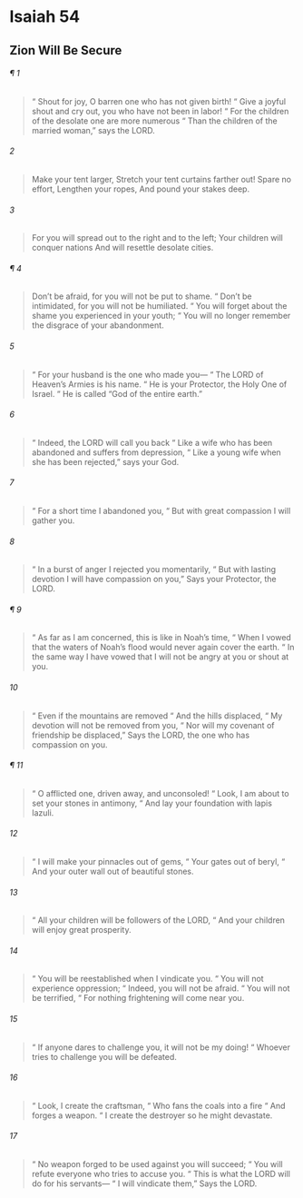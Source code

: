 # Isaiah 54
## Zion Will Be Secure
###### ¶ 1
>  “ Shout for joy, O barren one who has not given birth!
>  “ Give a joyful shout and cry out, you who have not been in labor!
>  “ For the children of the desolate one are more numerous
>  “ Than the children of the married woman,” says the LORD.
###### 2
> Make your tent larger,
> Stretch your tent curtains farther out!
> Spare no effort,
> Lengthen your ropes,
> And pound your stakes deep.
###### 3
> For you will spread out to the right and to the left;
> Your children will conquer nations
> And will resettle desolate cities.
###### ¶ 4
> Don’t be afraid, for you will not be put to shame.
>  “ Don’t be intimidated, for you will not be humiliated.
>  “ You will forget about the shame you experienced in your youth;
>  “ You will no longer remember the disgrace of your abandonment.
###### 5
>  “ For your husband is the one who made you—
>  “ The LORD of Heaven’s Armies is his name.
>  “ He is your Protector, the Holy One of Israel.
>  “ He is called “God of the entire earth.”
###### 6
>  “ Indeed, the LORD will call you back
>  “ Like a wife who has been abandoned and suffers from depression,
>  “ Like a young wife when she has been rejected,” says your God.
###### 7
>  “ For a short time I abandoned you,
>  “ But with great compassion I will gather you.
###### 8
>  “ In a burst of anger I rejected you momentarily,
>  “ But with lasting devotion I will have compassion on you,”
> Says your Protector, the LORD.
###### ¶ 9
>  “ As far as I am concerned, this is like in Noah’s time,
>  “ When I vowed that the waters of Noah’s flood would never again cover the earth.
>  “ In the same way I have vowed that I will not be angry at you or shout at you.
###### 10
>  “ Even if the mountains are removed
>  “ And the hills displaced,
>  “ My devotion will not be removed from you,
>  “ Nor will my covenant of friendship be displaced,”
> Says the LORD, the one who has compassion on you.
###### ¶ 11
>  “ O afflicted one, driven away, and unconsoled!
>  “ Look, I am about to set your stones in antimony,
>  “ And lay your foundation with lapis lazuli.
###### 12
>  “ I will make your pinnacles out of gems,
>  “ Your gates out of beryl,
>  “ And your outer wall out of beautiful stones.
###### 13
>  “ All your children will be followers of the LORD,
>  “ And your children will enjoy great prosperity.
###### 14
>  “ You will be reestablished when I vindicate you.
>  “ You will not experience oppression;
>  “ Indeed, you will not be afraid.
>  “ You will not be terrified,
>  “ For nothing frightening will come near you.
###### 15
>  “ If anyone dares to challenge you, it will not be my doing!
>  “ Whoever tries to challenge you will be defeated.
###### 16
>  “ Look, I create the craftsman,
>  “ Who fans the coals into a fire
>  “ And forges a weapon.
>  “ I create the destroyer so he might devastate.
###### 17
>  “ No weapon forged to be used against you will succeed;
>  “ You will refute everyone who tries to accuse you.
>  “ This is what the LORD will do for his servants—
>  “ I will vindicate them,”
> Says the LORD.
